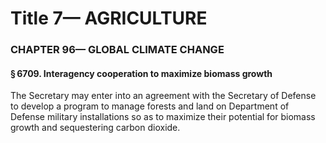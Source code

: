 
# Title 7— AGRICULTURE
### CHAPTER 96— GLOBAL CLIMATE CHANGE
#### § 6709. Interagency cooperation to maximize biomass growth

The Secretary may enter into an agreement with the Secretary of Defense to develop a program to manage forests and land on Department of Defense military installations so as to maximize their potential for biomass growth and sequestering carbon dioxide.
